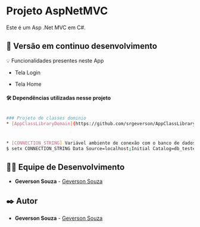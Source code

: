 # Projeto AspNetMVC
Este é um Asp .Net MVC em C#.

## 📌 Versão em continuo desenvolvimento

💡 Funcionalidades presentes neste App

* Tela Login

* Tela Home

#### 🛠️ Dependências utilizadas nesse projeto

```bash

### Projeto de classes dominio
* [AppClassLibraryDomain](https://github.com/srgeverson/AppClassLibraryDomain)

```

###

```bash

* [CONNECTION_STRING] Variável ambiente de conexão com o banco de dados
$ setx CONNECTION_STRING Data Source=localhost;Initial Catalog=db_teste;User ID=user_teste;Password=12345678;Max Pool Size=10000;Connect Timeout=1200000;Application Name=AspNetMVC /M

```

## 👨‍💻 Equipe de Desenvolvimento

* **Geverson Souza** - [Geverson Souza](https://www.linkedin.com/in/srgeverson/)

## ✒️ Autor

* **Geverson Souza** - [Geverson Souza](https://www.linkedin.com/in/srgeverson/)